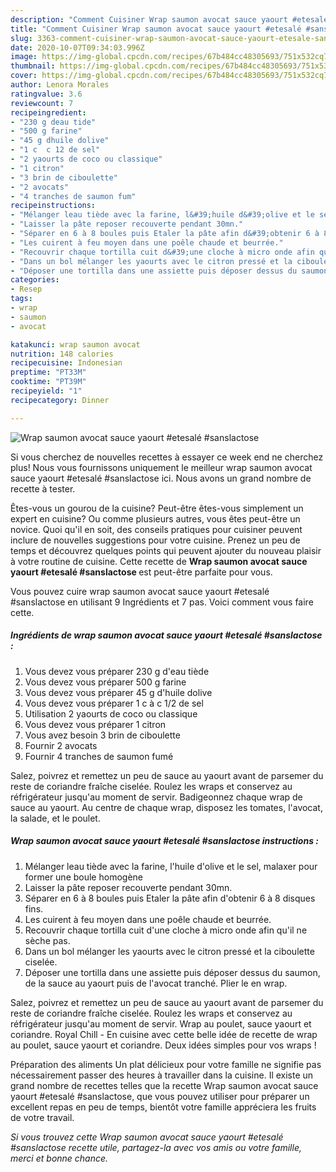 ```yaml
---
description: "Comment Cuisiner Wrap saumon avocat sauce yaourt #etesalé #sanslactose"
title: "Comment Cuisiner Wrap saumon avocat sauce yaourt #etesalé #sanslactose"
slug: 3363-comment-cuisiner-wrap-saumon-avocat-sauce-yaourt-etesale-sanslactose
date: 2020-10-07T09:34:03.996Z
image: https://img-global.cpcdn.com/recipes/67b484cc48305693/751x532cq70/wrap-saumon-avocat-sauce-yaourt-etesale-sanslactose-photo-principale-de-la-recette.jpg
thumbnail: https://img-global.cpcdn.com/recipes/67b484cc48305693/751x532cq70/wrap-saumon-avocat-sauce-yaourt-etesale-sanslactose-photo-principale-de-la-recette.jpg
cover: https://img-global.cpcdn.com/recipes/67b484cc48305693/751x532cq70/wrap-saumon-avocat-sauce-yaourt-etesale-sanslactose-photo-principale-de-la-recette.jpg
author: Lenora Morales
ratingvalue: 3.6
reviewcount: 7
recipeingredient:
- "230 g deau tide"
- "500 g farine"
- "45 g dhuile dolive"
- "1 c  c 12 de sel"
- "2 yaourts de coco ou classique"
- "1 citron"
- "3 brin de ciboulette"
- "2 avocats"
- "4 tranches de saumon fum"
recipeinstructions:
- "Mélanger leau tiède avec la farine, l&#39;huile d&#39;olive et le sel, malaxer pour former une boule homogène"
- "Laisser la pâte reposer recouverte pendant 30mn."
- "Séparer en 6 à 8 boules puis Etaler la pâte afin d&#39;obtenir 6 à 8 disques fins."
- "Les cuirent à feu moyen dans une poêle chaude et beurrée."
- "Recouvrir chaque tortilla cuit d&#39;une cloche à micro onde afin qu&#39;il ne sèche pas."
- "Dans un bol mélanger les yaourts avec le citron pressé et la ciboulette ciselée."
- "Déposer une tortilla dans une assiette puis déposer dessus du saumon, de la sauce au yaourt puis de l&#39;avocat tranché. Plier le en wrap."
categories:
- Resep
tags:
- wrap
- saumon
- avocat

katakunci: wrap saumon avocat 
nutrition: 148 calories
recipecuisine: Indonesian
preptime: "PT33M"
cooktime: "PT39M"
recipeyield: "1"
recipecategory: Dinner

---
```



![Wrap saumon avocat sauce yaourt #etesalé #sanslactose](https://img-global.cpcdn.com/recipes/67b484cc48305693/751x532cq70/wrap-saumon-avocat-sauce-yaourt-etesale-sanslactose-photo-principale-de-la-recette.jpg)

Si vous cherchez de nouvelles recettes à essayer ce week end ne cherchez plus! Nous vous fournissons uniquement le meilleur wrap saumon avocat sauce yaourt #etesalé #sanslactose ici. Nous avons un grand nombre de recette à tester.

Êtes-vous un gourou de la cuisine? Peut-être êtes-vous simplement un expert en cuisine? Ou comme plusieurs autres, vous êtes peut-être un novice. Quoi qu'il en soit, des conseils pratiques pour cuisiner peuvent inclure de nouvelles suggestions pour votre cuisine. Prenez un peu de temps et découvrez quelques points qui peuvent ajouter du nouveau plaisir à votre routine de cuisine. Cette recette de <strong> Wrap saumon avocat sauce yaourt #etesalé #sanslactose </strong> est peut-être parfaite pour vous.

<!--inarticleads1-->

Vous pouvez cuire wrap saumon avocat sauce yaourt #etesalé #sanslactose en utilisant 9 Ingrédients et 7 pas. Voici comment vous faire cette.

##### Ingrédients de wrap saumon avocat sauce yaourt #etesalé #sanslactose :

1. Vous devez vous préparer 230 g d&#39;eau tiède
1. Vous devez vous préparer 500 g farine
1. Vous devez vous préparer 45 g d&#39;huile dolive
1. Vous devez vous préparer 1 c à c 1/2 de sel
1. Utilisation 2 yaourts de coco ou classique
1. Vous devez vous préparer 1 citron
1. Vous avez besoin 3 brin de ciboulette
1. Fournir 2 avocats
1. Fournir 4 tranches de saumon fumé


Salez, poivrez et remettez un peu de sauce au yaourt avant de parsemer du reste de coriandre fraîche ciselée. Roulez les wraps et conservez au réfrigérateur jusqu&#39;au moment de servir. Badigeonnez chaque wrap de sauce au yaourt. Au centre de chaque wrap, disposez les tomates, l&#39;avocat, la salade, et le poulet. 

<!--inarticleads2-->

##### Wrap saumon avocat sauce yaourt #etesalé #sanslactose instructions :

1. Mélanger leau tiède avec la farine, l&#39;huile d&#39;olive et le sel, malaxer pour former une boule homogène
1. Laisser la pâte reposer recouverte pendant 30mn.
1. Séparer en 6 à 8 boules puis Etaler la pâte afin d&#39;obtenir 6 à 8 disques fins.
1. Les cuirent à feu moyen dans une poêle chaude et beurrée.
1. Recouvrir chaque tortilla cuit d&#39;une cloche à micro onde afin qu&#39;il ne sèche pas.
1. Dans un bol mélanger les yaourts avec le citron pressé et la ciboulette ciselée.
1. Déposer une tortilla dans une assiette puis déposer dessus du saumon, de la sauce au yaourt puis de l&#39;avocat tranché. Plier le en wrap.


Salez, poivrez et remettez un peu de sauce au yaourt avant de parsemer du reste de coriandre fraîche ciselée. Roulez les wraps et conservez au réfrigérateur jusqu&#39;au moment de servir. Wrap au poulet, sauce yaourt et coriandre. Royal Chill - En cuisine avec cette belle idée de recette de wrap au poulet, sauce yaourt et coriandre. Deux idées simples pour vos wraps ! 

<!--inarticleads1-->

<p>
Préparation des aliments Un plat délicieux pour votre famille ne signifie pas nécessairement passer des heures à travailler dans la cuisine. Il existe un grand nombre de recettes telles que la recette Wrap saumon avocat sauce yaourt #etesalé #sanslactose, que vous pouvez utiliser pour préparer un excellent repas en peu de temps, bientôt votre famille appréciera les fruits de votre travail.
</p>

<p>
<i>Si vous trouvez cette Wrap saumon avocat sauce yaourt #etesalé #sanslactose recette utile, partagez-la avec vos amis ou votre famille, merci et bonne chance.</i>
</p>
